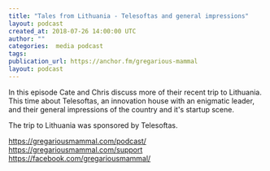 ```yaml
---
title: "Tales from Lithuania - Telesoftas and general impressions"
layout: podcast
created_at: 2018-07-26 14:00:00 UTC
author: ""
categories:  media podcast
tags:
publication_url: https://anchor.fm/gregarious-mammal
layout: podcast
---
```

In this episode Cate and Chris discuss more of their recent trip to Lithuania. This time about Telesoftas, an innovation house with an enigmatic leader, and their general impressions of the country and it's startup scene.

The trip to Lithuania was sponsored by Telesoftas.

https://gregariousmammal.com/podcast/
https://gregariousmammal.com/support
https://facebook.com/gregariousmammal/